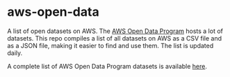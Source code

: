 # aws-open-data

A list of open datasets on AWS. The [AWS Open Data Program](https://registry.opendata.aws/) hosts a lot of datasets. This repo compiles a list of all datasets on AWS as a CSV file and as a JSON file, making it easier to find and use them. The list is updated daily.

A complete list of AWS Open Data Program datasets is available [here](https://github.com/awslabs/open-data-registry).
